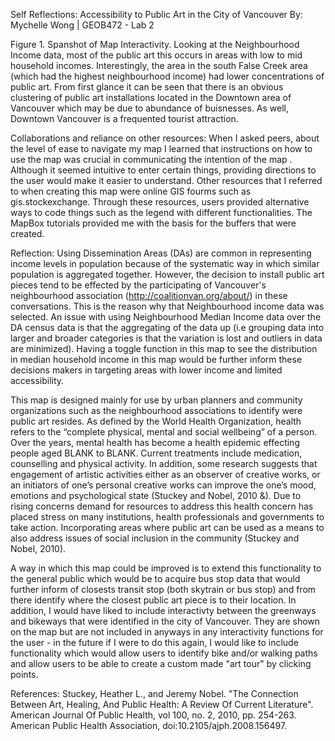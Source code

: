 Self Reflections: Accessibility to Public Art in the City of Vancouver
By: Mychelle Wong | GEOB472 - Lab 2

Figure 1. Spanshot of Map Interactivity. Looking at the Neighbourhood Income data, most of the public art this occurs in areas with low to mid household incomes. Interestingly, the area in the south False Creek area (which had the highest neighbourhood income) had lower concentrations of public art. From first glance it can be seen that there is an obvious clustering of public art installations located in the Downtown area of Vancouver which may be due to abundance of buisnesses. As well, Downtown Vancouver is a frequented tourist attraction. 

Collaborations and reliance on other resources:
When I asked peers, about the level of ease to navigate my map I learned that instructions on how to use the map was crucial in communicating the intention of the map . Although it seemed intuitive to enter certain things, providing directions to the user would make it easier to understand. Other resources that I referred to when creating this map were online GIS fourms such as gis.stockexchange. Through these resources, users provided alternative ways to code things such as the legend with different functionalities. The MapBox tutorials provided me with the basis for the buffers that were created.

Reflection:
Using Dissemination Areas (DAs) are common in representing income levels in population because of the systematic way in which 
similar population is aggregated together. However, the decision to install public art pieces tend to be effected by the participating of Vancouver's neighbourhood association (http://coalitionvan.org/about/) in these conversations. This is the reason why that Neighbourhood income data was selected. An issue with using Neighbourhood Median Income data over the DA census data is that the aggregating of the data up (i.e grouping data into larger and broader categories is that the variation is lost and outliers in data are minimized). Having a toggle function in this map to see the distribution in median household income in this map would be further inform these decisions makers in targeting areas with lower income and limited accessibility.

This map is designed mainly for use by urban planners and community organizations such as the neighbourhood associations to identify were public art resides. As defined by the World Health Organization, health refers to the “complete physical, mental and social wellbeing” of a person. Over the years, mental health has become a health epidemic effecting people aged BLANK to BLANK. Current treatments include medication, counselling and physical activity. In addition, some research suggests that engagement of artistic activities either as an observer of creative works, or an initiators of one’s personal creative works can improve the one’s mood, emotions and psychological state (Stuckey and Nobel, 2010 &). Due to rising concerns demand for resources to address this health concern has placed stress on many institutions, health professionals and governments to take action. Incorporating areas where public art can be used as a means to also address issues of social inclusion in the community (Stuckey and Nobel, 2010).

A way in which this map could be improved is to extend this functionality to the general public which would be to acquire bus stop data that would further inform of closests transit stop (both skytrain or bus stop) and from there identify where the closest public art piece is to their location. In addition, I would have liked to include interactivty between the greenways and bikeways that were identified in the city of Vancouver. They are shown on the map but are not included in anyways in any interactivity functions for the user - in the future if I were to do this again, I would like to include functionality which would allow users to identify bike and/or walking paths and allow users to be able to create a custom made "art tour" by clicking points. 

References:
Stuckey, Heather L., and Jeremy Nobel. "The Connection Between Art, Healing, And Public Health: A Review Of Current Literature". American Journal Of Public Health, vol 100, no. 2, 2010, pp. 254-263. American Public Health Association, doi:10.2105/ajph.2008.156497.

